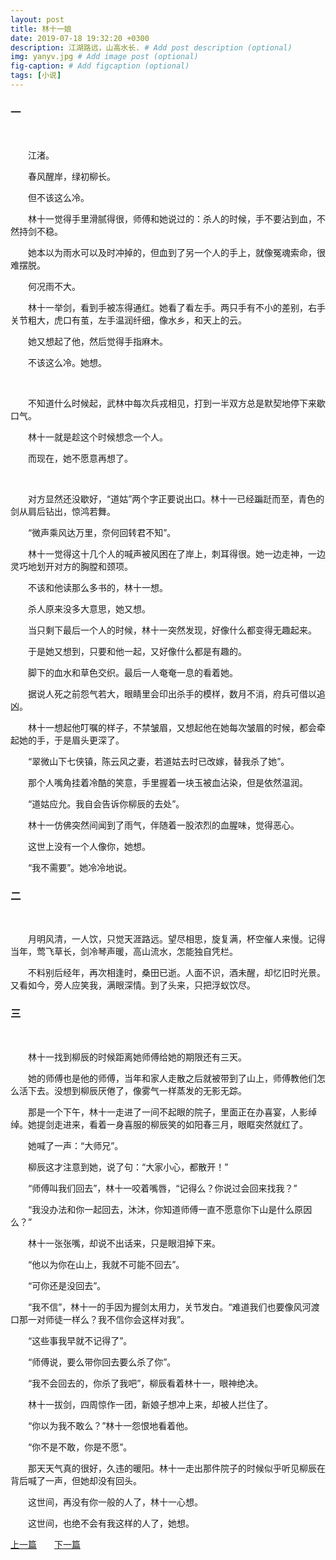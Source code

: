 ```yaml
---
layout: post
title: 林十一娘
date: 2019-07-18 19:32:20 +0300
description: 江湖路远，山高水长. # Add post description (optional)
img: yanyv.jpg # Add image post (optional)
fig-caption: # Add figcaption (optional)
tags: [小说]
---
```

### 一

&nbsp;

&emsp;&emsp;江渚。

&emsp;&emsp;春风醒岸，绿初柳长。

&emsp;&emsp;但不该这么冷。

&emsp;&emsp;林十一觉得手里滑腻得很，师傅和她说过的：杀人的时候，手不要沾到血，不然持剑不稳。

&emsp;&emsp;她本以为雨水可以及时冲掉的，但血到了另一个人的手上，就像冤魂索命，很难摆脱。

&emsp;&emsp;何况雨不大。

&emsp;&emsp;林十一举剑，看到手被冻得通红。她看了看左手。两只手有不小的差别，右手关节粗大，虎口有茧，左手温润纤细，像水乡，和天上的云。

&emsp;&emsp;她又想起了他，然后觉得手指麻木。

&emsp;&emsp;不该这么冷。她想。

&nbsp;

&emsp;&emsp;不知道什么时候起，武林中每次兵戎相见，打到一半双方总是默契地停下来歇口气。

&emsp;&emsp;林十一就是趁这个时候想念一个人。

&emsp;&emsp;而现在，她不愿意再想了。

&nbsp;

&emsp;&emsp;对方显然还没歇好，“道姑”两个字正要说出口。林十一已经蹁跹而至，青色的剑从肩后钻出，惊鸿若舞。

&emsp;&emsp;“微声乘风达万里，奈何回转君不知”。

&emsp;&emsp;林十一觉得这十几个人的喊声被风困在了岸上，刺耳得很。她一边走神，一边灵巧地划开对方的胸膛和颈项。

&emsp;&emsp;不该和他读那么多书的，林十一想。

&emsp;&emsp;杀人原来没多大意思，她又想。

&emsp;&emsp;当只剩下最后一个人的时候，林十一突然发现，好像什么都变得无趣起来。

&emsp;&emsp;于是她又想到，只要和他一起，又好像什么都是有趣的。

&emsp;&emsp;脚下的血水和草色交织。最后一人奄奄一息的看着她。

&emsp;&emsp;据说人死之前怨气若大，眼睛里会印出杀手的模样，数月不消，府兵可借以追凶。

&emsp;&emsp;林十一想起他叮嘱的样子，不禁皱眉，又想起他在她每次皱眉的时候，都会牵起她的手，于是眉头更深了。

&emsp;&emsp;“翠微山下七侠镇，陈云风之妻，若道姑去时已改嫁，替我杀了她”。

&emsp;&emsp;那个人嘴角挂着冷酷的笑意，手里握着一块玉被血沾染，但是依然温润。

&emsp;&emsp;“道姑应允。我自会告诉你柳辰的去处”。

&emsp;&emsp;林十一仿佛突然间闻到了雨气，伴随着一股浓烈的血腥味，觉得恶心。

&emsp;&emsp;这世上没有一个人像你，她想。

&emsp;&emsp;“我不需要”。她冷冷地说。

### 二

&nbsp;

&emsp;&emsp;月明风清，一人饮，只觉天涯路远。望尽相思，旋复满，杯空催人来慢。记得当年，莺飞草长，剑冷琴声暖，高山流水，怎能独自凭栏。

&emsp;&emsp;不料别后经年，再次相逢时，桑田已逝。人面不识，酒未醒，却忆旧时光景。又看如今，旁人应笑我，满眼深情。到了头来，只把浮蚁饮尽。

### 三

&nbsp;

&emsp;&emsp;林十一找到柳辰的时候距离她师傅给她的期限还有三天。

&emsp;&emsp;她的师傅也是他的师傅，当年和家人走散之后就被带到了山上，师傅教他们怎么活下去。没想到柳辰厌倦了，像雾气一样蒸发的无影无踪。

&emsp;&emsp;那是一个下午，林十一走进了一间不起眼的院子，里面正在办喜宴，人影绰绰。她提剑走进来，看着一身喜服的柳辰笑的如阳春三月，眼眶突然就红了。

&emsp;&emsp;她喊了一声：“大师兄”。

&emsp;&emsp;柳辰这才注意到她，说了句：“大家小心，都散开！”

&emsp;&emsp;“师傅叫我们回去”，林十一咬着嘴唇，“记得么？你说过会回来找我？”

&emsp;&emsp;“我没办法和你一起回去，沐沐，你知道师傅一直不愿意你下山是什么原因么？”

&emsp;&emsp;林十一张张嘴，却说不出话来，只是眼泪掉下来。

&emsp;&emsp;“他以为你在山上，我就不可能不回去”。

&emsp;&emsp;“可你还是没回去”。

&emsp;&emsp;“我不信”，林十一的手因为握剑太用力，关节发白。“难道我们也要像风河渡口那一对师徒一样么？我不信你会这样对我”。

&emsp;&emsp;“这些事我早就不记得了”。

&emsp;&emsp;“师傅说，要么带你回去要么杀了你”。

&emsp;&emsp;“我不会回去的，你杀了我吧”，柳辰看着林十一，眼神绝决。

&emsp;&emsp;林十一拔剑，四周惊作一团，新娘子想冲上来，却被人拦住了。

&emsp;&emsp;“你以为我不敢么？”林十一怨恨地看着他。

&emsp;&emsp;“你不是不敢，你是不愿”。

&emsp;&emsp;那天天气真的很好，久违的暖阳。林十一走出那件院子的时候似乎听见柳辰在背后喊了一声，但她却没有回头。

&emsp;&emsp;这世间，再没有你一般的人了，林十一心想。

&emsp;&emsp;这世间，也绝不会有我这样的人了，她想。

[上一篇](../writting1/)&emsp;&emsp;[下一篇](../writting3/)
